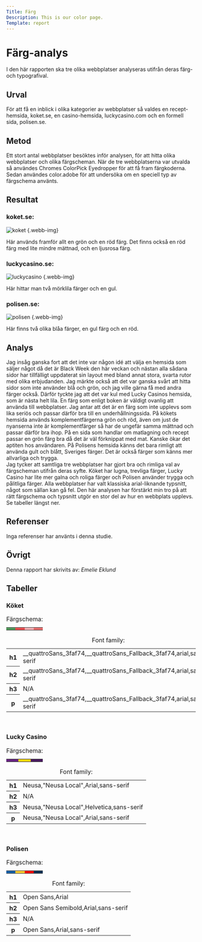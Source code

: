 ```yaml
---
Title: Färg
Description: This is our color page.
Template: report
---
```


Färg-analys
=======================

I den här rapporten ska tre olika webbplatser analyseras utifrån deras färg- och typografival. 

Urval
-----------------------

För att få en inblick i olika kategorier av webbplatser så valdes en recept-hemsida, koket.se, en casino-hemsida, luckycasino.com och en formell sida, polisen.se.

Metod
-----------------------

Ett stort antal webbplatser besöktes inför analysen, för att hitta olika webbplatser och olika färgscheman. När de tre webbplatserna var utvalda så användes Chromes ColorPick Eyedropper för att få fram färgkoderna. Sedan användes color.adobe för att undersöka om en speciell typ av färgschema använts.

Resultat
-----------------------

<h3>koket.se:</h3>

![koket](../assets/img/koket.png) {.webb-img}

Här används framför allt en grön och en röd färg. Det finns också en röd färg med lite mindre mättnad, och en ljusrosa färg.

<h3>luckycasino.se:</h3>

![luckycasino](../assets/img/luckycasino.png) {.webb-img}

Här hittar man två mörklila färger och en gul.

<h3>polisen.se:</h3>

![polisen](../assets/img/polisen.png) {.webb-img}

Här finns två olika blåa färger, en gul färg och en röd.

Analys
-----------------------

Jag insåg ganska fort att det inte var någon idé att välja en hemsida som säljer något då det är Black Week den här veckan och nästan alla sådana sidor har tillfälligt uppdaterat sin layout med bland annat stora, svarta rutor med olika erbjudanden.
Jag märkte också att det var ganska svårt att hitta sidor som inte använder blå och grön, och jag ville gärna få med andra färger också. Därför tyckte jag att det var kul med Lucky Casinos hemsida, som är nästa helt lila. En färg som enligt boken är väldigt ovanlig att använda till webbplatser. Jag antar att det är en färg som inte upplevs som lika seriös och passar därför bra till en underhållningssida. På kökets hemsida används komplementfärgerna grön och röd, även om just de nyanserna inte är komplementfärger så har de ungefär samma mättnad och passar därför bra ihop. På en sida som handlar om matlagning och recept passar en grön färg bra då det är väl förknippat med mat. Kanske ökar det aptiten hos användaren. På Polisens hemsida känns det bara rimligt att använda gult och blått, Sveriges färger. Det är också färger som känns mer allvarliga och trygga.<br>
Jag tycker att samtliga tre webbplatser har gjort bra och rimliga val av färgscheman utifrån deras syfte. Köket har lugna, trevliga färger, Lucky Casino har lite mer galna och roliga färger och Polisen använder trygga och pålitliga färger. Alla webbplatser har valt klassiska arial-liknande typsnitt, något som sällan kan gå fel. Den här analysen har förstärkt min tro på att rätt färgschema och typsnitt utgör en stor del av hur en webbplats upplevs.<br>
Se tabeller längst ner.

Referenser
-----------------------

Inga referenser har använts i denna studie.

Övrigt
-----------------------

Denna rapport har skrivits av: <i>Emelie Eklund</i>

Tabeller
-----------------------

<h3>Köket</h3>

<table class="color-table">
    <caption>Färgschema:</caption>
    <tr>
        <td style="background-color: #529A5C">
        <td style="background-color: #EA5153">
        <td style="background-color: #F5B1B6">
        <td style="background-color: #E76F6F">
    </tr>
</table>

<table class="font-table">
    <caption>Font family:</caption>
    <tr>
        <th>h1</th>
        <td>__quattroSans_3faf74,__quattroSans_Fallback_3faf74,arial,sans-serif</td>
    </tr>
    <tr>
        <th>h2</th>
        <td>__quattroSans_3faf74,__quattroSans_Fallback_3faf74,arial,sans-serif</td>
    </tr>
    <tr>
        <th>h3</th>
        <td>N/A</td>
    </tr>
    <tr>
        <th>p</th>
        <td>__quattroSans_3faf74,__quattroSans_Fallback_3faf74,arial,sans-serif</td>
    </tr>
</table>
<br>

<h3>Lucky Casino</h3>

<table class="color-table">
    <caption>Färgschema:</caption>
    <tr>
        <td style="background-color: #662481">
        <td style="background-color: #FED909">
        <td style="background-color: #491B5F">
    </tr>
</table>

<table class="font-table">
    <caption>Font family:</caption>
    <tr>
        <th>h1</th>
        <td>Neusa,"Neusa Local",Arial,sans-serif</td>
    </tr>
    <tr>
        <th>h2</th>
        <td>N/A</td>
    </tr>
    <tr>
        <th>h3</th>
        <td>Neusa,"Neusa Local",Helvetica,sans-serif</td>
    </tr>
    <tr>
        <th>p</th>
        <td>Neusa,"Neusa Local",Arial,sans-serif</td>
    </tr>
</table>
<br>

<h3>Polisen</h3>

<table class="color-table">
    <caption>Färgschema:</caption>
    <tr>
        <td style="background-color: #1862A8">
        <td style="background-color: #FFCC33">
        <td style="background-color: #FA100C">
        <td style="background-color: #0C3256">
    </tr>
</table>

<table class="font-table">
    <caption>Font family:</caption>
    <tr>
        <th>h1</th>
        <td>Open Sans,Arial</td>
    </tr>
    <tr>
        <th>h2</th>
        <td>Open Sans Semibold,Arial,sans-serif</td>
    </tr>
    <tr>
        <th>h3</th>
        <td>N/A</td>
    </tr>
    <tr>
        <th>p</th>
        <td>Open Sans,Arial,sans-serif</td>
    </tr>
</table>
